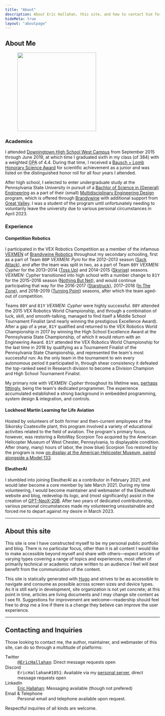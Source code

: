 ```yaml
---
title: "About"
description: About Eric Hallahan, this site, and how to contact him for suggestions & inquiries.
hideMeta: true
layout: "aboutpage"
---
```


<section>

## About Me

<figure class="floater">
    <img class="portrait" src="https://cdn.discordapp.com/attachments/445630505606578212/1092128548879355984/324-970-458_8wh2_138_01.png" width="256" height="256" style="max-width: 256px; max-height: 256px; width: 100%; height: auto;"/>
    <!--<figcaption>If you see this picture, it is (probably) me—even if the picture strictly is not.</figcaption>-->
</figure>

<section>

### Academics

I attended [Downingtown High School West Campus](https://en.wikipedia.org/wiki/Downingtown_High_School) from <time datetime="2015-09">September 2015</time> through <time datetime="2019-06">June 2019</time>, at which time I graduated sixth in my class (of 384) with a weighted <abbr title="Grade Point Average">GPA</abbr> of 4.4. During that time, I received a [Bausch + Lomb Honorary Science Award](https://admissions.rochester.edu/high-school-awards/) for scientific achievement as a junior and was listed on the distinguished honor roll for all four years I attended.

After high school, I selected to enter undergraduate study at the Pennsylvania State University in pursuit of a [Bachlor of Science in (General) Engineering](https://bulletins.psu.edu/undergraduate/colleges/engineering/engineering-bs/) as a part of their (small) [Multidisciplinary Engineering Design](https://www.brandywine.psu.edu/academics/bachelors-degrees/engineering) program, which is offered through [Brandywine](https://www.brandywine.psu.edu/) with additional support from [Great Valley](https://greatvalley.psu.edu/). I was a student of the program until unfortunately needing to voluntarily leave the university due to various personal circumstances in <time time="2023-04-06">April 2023</time>.

</section>
<section>

### Experience

<section>

#### Competition Robotics

I participated in the VEX Robotics Competition as a member of the infamous [VEXMEN](https://www.vexmen.com/) of [Brandywine Robotics](https://brandywinerobotics.org/) throughout my secondary schooling, first as a part of Team <samp>80P</samp> <i>VEXMEN: Pyro</i> for the 2012–2013 season ([Sack Attack](https://vrc-kb.recf.org/hc/en-us/articles/9661809013015-VRC-History-2012-2013-Sack-Attack)), and after the team was split in two, as a part of Team <samp>80Y</samp> <i>VEXMEN: Cypher</i> for the 2013–2014 ([Toss Up](https://vrc-kb.recf.org/hc/en-us/articles/9661569769111-VRC-History-2013-2014-Toss-Up)) and 2014–2015 ([Skyrise](https://vrc-kb.recf.org/hc/en-us/articles/9661504917911-VRC-History-2014-2015-Skyrise)) seasons. <i>VEXMEN: Cypher</i> transitioned into high school with a number change to <samp>81Y</samp> for the 2015–2016 season ([Nothing But Net](https://vrc-kb.recf.org/hc/en-us/articles/9661371440151-VRC-History-2015-2016-Nothing-But-Net)), and would continue participating that way for the 2016-2017 ([Starstruck](https://vrc-kb.recf.org/hc/en-us/articles/9661321161879-VRC-History-2016-2017-Starstruck)), 2017–2018 ([In The Zone](https://vrc-kb.recf.org/hc/en-us/articles/9661170051351-VRC-History-2017-2018-In-the-Zone)), and 2018–2019 ([Turning Point](https://vrc-kb.recf.org/hc/en-us/articles/9661009797527-VRC-History-2018-2019-Turning-Point)) seasons, after which the team aged-out of competition.

Teams <samp>80Y</samp> and <samp>81Y</samp> <i>VEXMEN: Cypher</i> were highly successful. <samp>80Y</samp> attended the 2015 VEX Robotics World Championship, and through a combination of luck, skill, and smooth-talking, managed to find itself a Middle School Tournament Finalist (and nearly winning the prestigious Excellence Award). After a gap of a year, <samp>81Y</samp> qualified and returned to the VEX Robotics World Championship in 2017 by winning the High School Excellence Award at the Pennsylvania State Championship, of which it would return with an Engineering Award. <samp>81Y</samp> attended the VEX Robotics World Championship for the last time in 2018 by qualifying as a Tournament Finalist of the Pennsylvania State Championship, and represented the team's most successful run: As the only team in the tournament to win every autonomous period it participated in, through shear consistency it defeated the top-ranked seed in Research division to become a Division Champion and High School Tournament Finalist.

My primary role with <i>VEXMEN: Cypher</i> throughout its lifetime was, [perhaps fittingly](https://en.wikipedia.org/wiki/Cypher_(Marvel_Comics)), being the team's dedicated programmer. The experience accumulated established a strong background in embedded programming, system design & integration, and controls. 

</section>
<section>

#### Lockheed Martin Learning for Life Aviation

Hosted by volunteers of both former and then-current employees of the Sikorsky Coatesville plant, this program involved a variety of educational activities related to the field of aviation. The program's primary focus, however, was restoring a RotoWay Scorpion Too acquired by the American Helicopter Museum of West Chester, Pennsylvania, to displayable condition. After (many, many) hours of labor, the (now blue) Scorpion Too restored by the program is now [on display at the American Helicopter Museum, paired alongside a Model 133](https://americanhelicopter.museum/aircraft/rotorway-scorpions/).

</section>
<section>

#### EleutherAI

I stumbled into joining EleutherAI as a contributor in <time datetime="2021-02"> February 2021</time>, and would later become a core member by <time datetime="2021-03">late March 2021</time>. During my time volunteering, I would become maintainer and webmaster of the EleutherAI website and blog, redevelop its logo, and (most significantly) assist in the creation of [GPT-NeoX-20B](https://arxiv.org/abs/2204.06745). After two years of dedicated contributorship, various personal circumstances made my volunteering unsustainable and forced me to depart against my desire in <time time="2023-03-15">March 2023</time>.

</section>
</section>
</section>
<hr/>
<section>

## About this site

This site is one I have constructed myself to be my personal public portfolio and blog. There is no particular focus, other than it is all content I would like to make accessible beyond myself and share with others—expect articles of varying types covering a range of topics and experiences, most often of primarily technical or academic nature written to an audience I feel will best benefit from the communication of the content.

This site is statically generated with [Hugo](https://gohugo.io/) and strives to be as accessible to navigate and consume as possible across screen sizes and device types. As it is still early in development, site organization is not yet concrete; at this point in time, articles are living documents and I may change site content as I see fit. Suggestions for improvement are welcome—readership should feel free to drop me a line if there is a change they believe can improve the user experience.

</section>
<hr/>
<section>

## Contacting and Inquiries

Those looking to contact me, the author, maintainer, and webmaster of this site, can do so through a multitude of platforms:

<dl>
    <dt>Twitter</dt>
    <dd><a href="https://twitter.com/EricHallahan"><samp>@EricHallahan</samp></a>: Direct message requests open</dd>
    <dt>Discord</dt>
    <dd><samp>EricHallahan#1051</samp>: Available via my <a href="https://discord.gg/MAkqqfMPgF">personal server</a>, direct message requests open</dd>
    <dt>LinkedIn</dt>
    <dd><a href="https://www.linkedin.com/in/eric-hallahan-a0aa34188/">Eric Hallahan</a>: Messaging available (though not prefered)</dd>
    <dt>Email & Telephone</dt>
    <dd>Personal email and telephone available upon request.</dd>
</dl>

Respectful inquiries of all kinds are welcome.

</section>